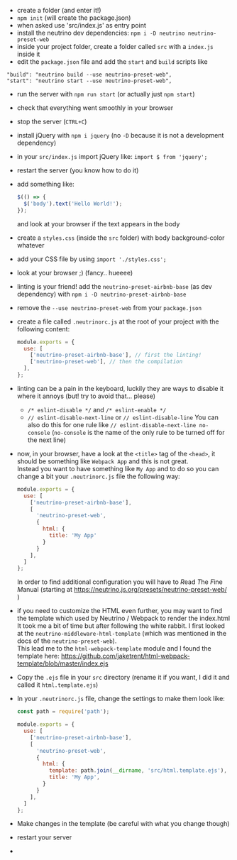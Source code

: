 - create a folder (and enter it!)
- `npm init` (will create the package.json)
- when asked use 'src/index.js' as entry point
- install the neutrino dev dependencies: `npm i -D neutrino neutrino-preset-web`
- inside your project folder, create a folder called `src` with a `index.js` inside it
- edit the `package.json` file and add the `start` and `build` scripts like
```
"build": "neutrino build --use neutrino-preset-web",
"start": "neutrino start --use neutrino-preset-web",
```
- run the server with `npm run start` (or actually just `npm start`)
- check that everything went smoothly in your browser
- stop the server (`CTRL+C`)
- install jQuery with `npm i jquery` (no `-D` because it is not a development dependency)
- in your `src/index.js` import jQuery like:
  `import $ from 'jquery';`
- restart the server (you know how to do it)
- add something like:
  ```js
  $(() => {
    $('body').text('Hello World!');
  });
  ```
  and look at your browser if the text appears in the body
- create a `styles.css` (inside the `src` folder) with body background-color whatever
- add your CSS file by using `import './styles.css';`
- look at your browser ;) (fancy.. hueeee)

- linting is your friend!
  add the `neutrino-preset-airbnb-base` (as dev dependency) with
  `npm i -D neutrino-preset-airbnb-base`
- remove the `--use neutrino-preset-web` from your `package.json`
- create a file called `.neutrinorc.js` at the root of your project with the following content:
  ```js
  module.exports = {
    use: [
      ['neutrino-preset-airbnb-base'], // first the linting!
      ['neutrino-preset-web'], // then the compilation
    ],
  };
  ```
- linting can be a pain in the keyboard, luckily they are ways to disable it where it annoys (but! try to avoid that... please)
  - `/* eslint-disable */` and `/* eslint-enable */`
  - `// eslint-disable-next-line` or `// eslint-disable-line`
  You can also do this for one rule like `// eslint-disable-next-line no-console` (`no-console` is the name of the only rule to be turned off for the next line)
- now, in your browser, have a look at the `<title>` tag of the `<head>`, it should be something like `Webpack App` and this is not great.  
  Instead you want to have something like `My App` and to do so you can change a bit your `.neutrinorc.js` file the following way:
  ```js
  module.exports = {
    use: [
      ['neutrino-preset-airbnb-base'],
      [
        'neutrino-preset-web',
        {
          html: {
            title: 'My App'
          }
        }
      ],
    ]
  };
  ```
  In order to find additional configuration you will have to
  *R*ead *T*he *F*ine *M*anual (starting at https://neutrino.js.org/presets/neutrino-preset-web/ )
- if you need to customize the HTML even further, you may want to find the template which used by Neutrino / Webpack to render the index.html
  It took me a bit of time but after following the white rabbit.
  I first looked at the `neutrino-middleware-html-template` (which was mentioned in the docs of the `neutrino-preset-web`).  
  This lead me to the `html-webpack-template` module and I found the 
  template here: https://github.com/jaketrent/html-webpack-template/blob/master/index.ejs
- Copy the `.ejs` file in your `src` directory (rename it if you want, I did it and called it `html.template.ejs`)
- In your `.neutrinorc.js` file, change the settings to make them look like:
  ```js
  const path = require('path');

  module.exports = {
    use: [
      ['neutrino-preset-airbnb-base'],
      [
        'neutrino-preset-web',
        {
          html: {
            template: path.join(__dirname, 'src/html.template.ejs'),
            title: 'My App',
          }
        }
      ],
    ]
  };
  ```
- Make changes in the template (be careful with what you change though)
- restart your server
- 
